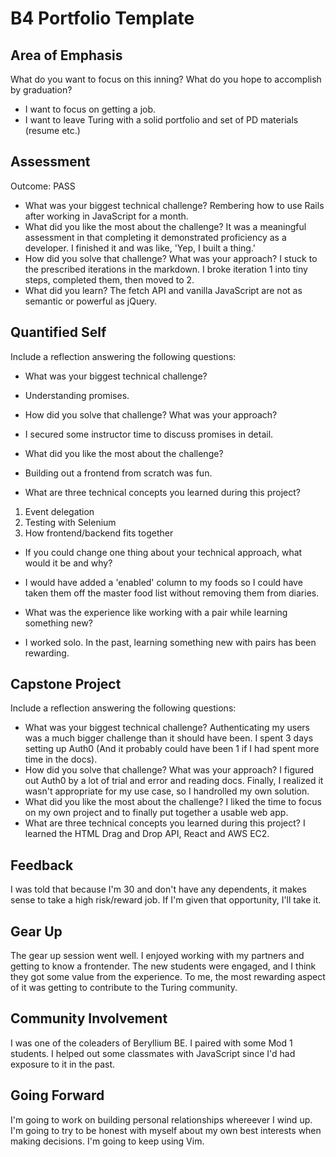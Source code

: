# B4 Portfolio Template

## Area of Emphasis

What do you want to focus on this inning? What do you hope to accomplish by graduation?
- I want to focus on getting a job.
- I want to leave Turing with a solid portfolio and set of PD materials (resume etc.)

## Assessment

Outcome: PASS

* What was your biggest technical challenge?
Rembering how to use Rails after working in JavaScript for a month.
* What did you like the most about the challenge?
It was a meaningful assessment in that completing it demonstrated proficiency as a developer. I finished it and was like, 'Yep, I built a thing.'
* How did you solve that challenge? What was your approach?
I stuck to the prescribed iterations in the markdown. I broke iteration 1 into tiny steps, completed them, then moved to 2. 
* What did you learn?
The fetch API and vanilla JavaScript are not as semantic or powerful as jQuery. 

## Quantified Self

Include a reflection answering the following questions:

* What was your biggest technical challenge?
- Understanding promises.
* How did you solve that challenge? What was your approach?
- I secured some instructor time to discuss promises in detail.
* What did you like the most about the challenge?
- Building out a frontend from scratch was fun.
* What are three technical concepts you learned during this project?
1. Event delegation
1. Testing with Selenium
1. How frontend/backend fits together

* If you could change one thing about your technical approach, what would it be and why?
- I would have added a 'enabled' column to my foods so I could have taken them off the master food list without removing them from diaries. 
* What was the experience like working with a pair while learning something new?
- I worked solo. In the past, learning something new with pairs has been rewarding.

## Capstone Project

Include a reflection answering the following questions:

* What was your biggest technical challenge?
Authenticating my users was a much bigger challenge than it should have been. I spent 3 days setting up Auth0 (And it probably could have been 1 if I had spent more time in the docs).
* How did you solve that challenge? What was your approach?
I figured out Auth0 by a lot of trial and error and reading docs. Finally, I realized it wasn't appropriate for my use case, so I handrolled my own solution.
* What did you like the most about the challenge?
I liked the time to focus on my own project and to finally put together a usable web app. 
* What are three technical concepts you learned during this project?
I learned the HTML Drag and Drop API, React and AWS EC2. 

## Feedback

I was told that because I'm 30 and don't have any dependents, it makes sense to take a high risk/reward job. If I'm given that opportunity, I'll take it. 

## Gear Up

The gear up session went well. I enjoyed working with my partners and getting to know a frontender. The new students were engaged, and I think they got some value from the experience. To me, the most rewarding aspect of it was getting to contribute to the Turing community.

## Community Involvement

I was one of the coleaders of Beryllium BE. I paired with some Mod 1 students. I helped out some classmates with JavaScript since I'd had exposure to it in the past.

## Going Forward

I'm going to work on building personal relationships whereever I wind up. I'm going to try to be honest with myself about my own best interests when making decisions. I'm going to keep using Vim.
